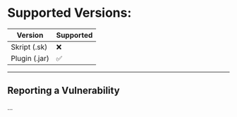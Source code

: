 # Supported Versions:

| Version | Supported          |
| ------- | ------------------ |
| Skript (.sk)  | :x:                |
| Plugin (.jar)   | ✅                |

---------------------------

## Reporting a Vulnerability

...
